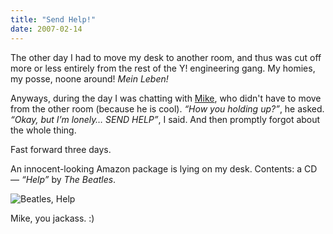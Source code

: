 ```yaml
---
title: "Send Help!"
date: 2007-02-14
---
```


The other day I had to move my desk to another room, and thus was cut off more or less entirely from the rest of the Y! engineering gang.  My homies, my posse, noone around!  _Mein Leben!_

Anyways, during the day I was chatting with [Mike][2], who didn't have to move from the other room (because he is cool). _“How you holding up?”_, he asked. _“Okay, but I’m lonely… SEND HELP”_, I said.  And then promptly forgot about the whole thing.

Fast forward three days.

An innocent-looking Amazon package is lying on my desk. Contents: a CD — _“Help”_ by _The Beatles_.

![Beatles, Help][1]

Mike, you jackass. :)

[1]: //dl.dropbox.com/u/7298/blog/wp-content/2007/02/b000002ual.jpg
[2]: http://mikewest.org/

